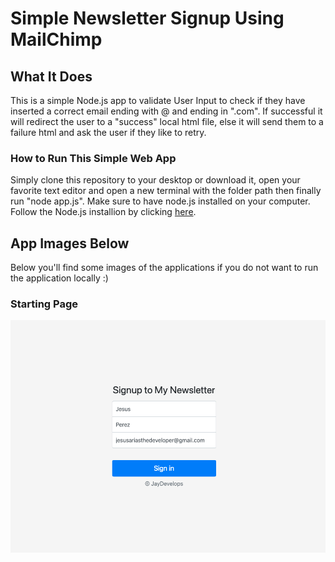 # Simple Newsletter Signup Using MailChimp

## What It Does
This is a simple Node.js app to validate User Input to check if they have
inserted a correct email ending with @ and ending in ".com".
If successful it will redirect the user to a "success" local html file, else 
it will send them to a failure html and ask the user if they like to retry.

### How to Run This Simple Web App
Simply clone this repository to your desktop or download it, open your favorite text editor
and open a new terminal with the folder path then finally run "node app.js". Make sure
to have node.js installed on your computer. Follow the Node.js installion by clicking
[here](https://nodejs.dev/en/learn/how-to-install-nodejs/).

## App Images Below
Below you'll find some images of the applications if you do not want to run the application locally :)

### Starting Page
![starting image of the application](public/images/startingPage.png)